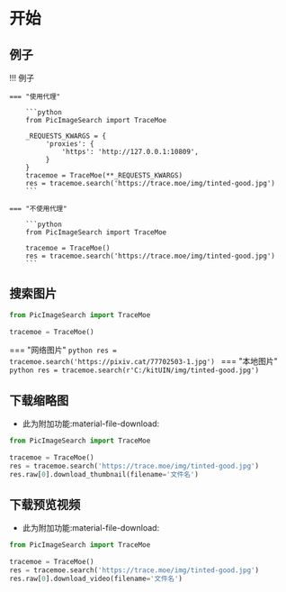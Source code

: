 # 开始

## 例子
!!! 例子

    === "使用代理"

        ```python
        from PicImageSearch import TraceMoe

        _REQUESTS_KWARGS = {
             'proxies': {
                 'https': 'http://127.0.0.1:10809',
             }
        }
        tracemoe = TraceMoe(**_REQUESTS_KWARGS)
        res = tracemoe.search('https://trace.moe/img/tinted-good.jpg')
        ```

    === "不使用代理"

        ```python
        from PicImageSearch import TraceMoe

        tracemoe = TraceMoe()
        res = tracemoe.search('https://trace.moe/img/tinted-good.jpg')
        ```



## 搜索图片
```python
from PicImageSearch import TraceMoe
    
tracemoe = TraceMoe()   
```
=== "网络图片"
    ```python
    res = tracemoe.search('https://pixiv.cat/77702503-1.jpg')
    ```
=== "本地图片"
    ```python
    res = tracemoe.search(r'C:/kitUIN/img/tinted-good.jpg')
    ```

## 下载缩略图
- 此为附加功能:material-file-download:
```python
from PicImageSearch import TraceMoe
    
tracemoe = TraceMoe()
res = tracemoe.search('https://trace.moe/img/tinted-good.jpg')
res.raw[0].download_thumbnail(filename='文件名')
```
## 下载预览视频
- 此为附加功能:material-file-download:
```python
from PicImageSearch import TraceMoe
    
tracemoe = TraceMoe()
res = tracemoe.search('https://trace.moe/img/tinted-good.jpg')
res.raw[0].download_video(filename='文件名')
```
